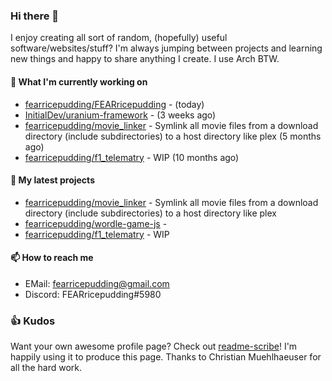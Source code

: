 ### Hi there 👋

I enjoy creating all sort of random, (hopefully) useful software/websites/stuff? 
I'm always jumping between projects and learning new things and happy to share anything I create.
I use Arch BTW.

#### 💎 What I'm currently working on

- [fearricepudding/FEARricepudding](https://github.com/fearricepudding/FEARricepudding) -  (today)
- [InitialDev/uranium-framework](https://github.com/InitialDev/uranium-framework) -  (3 weeks ago)
- [fearricepudding/movie_linker](https://github.com/fearricepudding/movie_linker) - Symlink all movie files from a download directory (include subdirectories) to a host directory like plex (5 months ago)
- [fearricepudding/f1_telematry](https://github.com/fearricepudding/f1_telematry) - WIP (10 months ago)

#### 🌱 My latest projects

- [fearricepudding/movie_linker](https://github.com/fearricepudding/movie_linker) - Symlink all movie files from a download directory (include subdirectories) to a host directory like plex
- [fearricepudding/wordle-game-js](https://github.com/fearricepudding/wordle-game-js) - 
- [fearricepudding/f1_telematry](https://github.com/fearricepudding/f1_telematry) - WIP

#### 📫 How to reach me

- EMail: fearricepudding@gmail.com
- Discord: FEARricepudding#5980

### 👍 Kudos

Want your own awesome profile page? Check out [readme-scribe](https://github.com/muesli/readme-scribe)!
I'm happily using it to produce this page. Thanks to Christian Muehlhaeuser for all the hard work.

